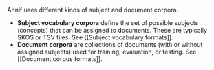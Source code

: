 Annif uses different kinds of subject and document corpora.

- **Subject vocabulary corpora** define the set of possible subjects (concepts) that can be assigned to documents. These are typically SKOS or TSV files. See [[Subject vocabulary formats]].
- **Document corpora** are collections of documents (with or without assigned subjects) used for training, evaluation, or testing. See [[Document corpus formats]].
